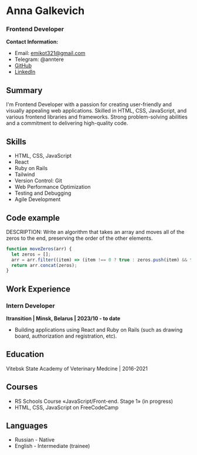 # Anna Galkevich

### Frontend Developer

**Contact Information:**

- Email: emikot321@gmail.com
- Telegram: @anntere
- [GitHub](https://github.com/itsannaw)
- [LinkedIn](https://www.linkedin.com/in/itsannaw)

## Summary

I'm Frontend Developer with a passion for creating user-friendly and visually appealing web applications. Skilled in HTML, CSS, JavaScript, and various frontend libraries and frameworks. Strong problem-solving abilities and a commitment to delivering high-quality code.

## Skills

- HTML, CSS, JavaScript
- React
- Ruby on Rails
- Tailwind
- Version Control: Git
- Web Performance Optimization
- Testing and Debugging
- Agile Development

## Code example

DESCRIPTION:
Write an algorithm that takes an array and moves all of the zeros to the end, preserving the order of the other elements.

```javascript
function moveZeros(arr) {
  let zeros = [];
  arr = arr.filter((item) => (item !== 0 ? true : zeros.push(item) && false));
  return arr.concat(zeros);
}
```

## Work Experience

### Intern Developer

**Itransition | Minsk, Belarus | 2023/10 - to date**
* Building applications using React and Ruby on Rails (such as drawing board, authorization and registration, etc).

## Education

Vitebsk State Academy of Veterinary Medcine | 2016-2021

## Courses

- RS Schools Course «JavaScript/Front-end. Stage 1» (in progress)
- HTML, CSS, JavaScript on FreeCodeCamp

## Languages

- Russian - Native
- English - Intermediate (trainee)

